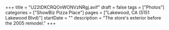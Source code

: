 +++
title = "U22tDKCRQOnWONVzNRgj.avif"
draft = false
tags = ["Photos"]
categories = ["ShowBiz Pizza Place"]
pages = ["Lakewood, CA (5151 Lakewood Blvd)"]
startDate = ""
description = "The store's exterior before the 2005 remodel."
+++

